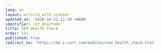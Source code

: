 ```yaml
---
lang: en
layout: article_with_sidebar
updated_at: '2018-10-22 11:10 +0400'
identifier: ref_0caJtxHh
title: SEO Health Check
order: 121
published: true
redirect_to: 'https://kb.x-cart.com/modules/seo_health_check.html'
---
```

